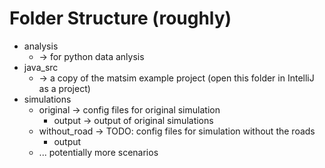 # Folder Structure (roughly)

* analysis
  * -> for python data anlysis
* java_src
  * -> a copy of the matsim example project (open this folder in IntelliJ as a project)
* simulations
  * original -> config files for original simulation
    * output -> output of original simulations
  * without_road -> TODO: config files for simulation without the roads
    * output
  * ... potentially more scenarios
  
